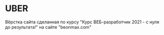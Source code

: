 # UBER
Вёрстка сайта сделанная по курсу "Курс ВЕБ-разработчик 2021 - с нуля до результата!" на сайте "beonmax.com"
